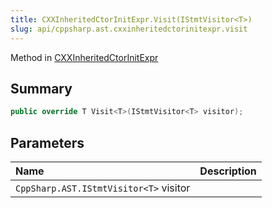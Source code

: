 ```yaml
---
title: CXXInheritedCtorInitExpr.Visit(IStmtVisitor<T>)
slug: api/cppsharp.ast.cxxinheritedctorinitexpr.visit
---
```

Method in [CXXInheritedCtorInitExpr](/api/cppsharp/ast/cxxinheritedctorinitexpr)

## Summary



```csharp
public override T Visit<T>(IStmtVisitor<T> visitor);
```

## Parameters

|Name|Description|
|:---|:---|
|`CppSharp.AST.IStmtVisitor<T>` visitor||

